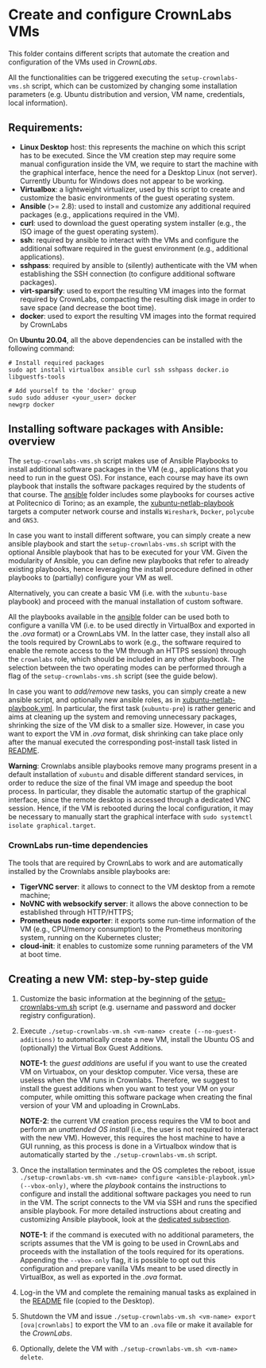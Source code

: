 # Create and configure CrownLabs VMs

This folder contains different scripts that automate the creation and configuration of the VMs used in *CrownLabs*.

All the functionalities can be triggered executing the `setup-crownlabs-vms.sh` script, which can be customized by changing some installation parameters (e.g. Ubuntu distribution and version, VM name, credentials, local information).

## Requirements:
- **Linux Desktop** host: this represents the machine on which this script has to be executed. Since the VM creation step may require some manual configuration inside the VM, we require to start the machine with the graphical interface, hence the need for a Desktop Linux (not server). Currently Ubuntu for Windows does not appear to be working.
- **Virtualbox**: a lightweight virtualizer, used by this script to create and customize the basic environments of the guest operating system.
- **Ansible** (>= 2.8): used to install and customize any additional required packages (e.g., applications required in the VM).
- **curl**: used to download the guest operating system installer (e.g., the ISO image of the guest operating system).
- **ssh**: required by ansible to interact with the VMs and configure the additional software required in the guest environment (e.g., additional applications).
- **sshpass**: required by ansible to (silently) authenticate with the VM when establishing the SSH connection (to configure additional software packages).
- **virt-sparsify**: used to export the resulting VM images into the format required by CrownLabs, compacting the resulting disk image in order to save space (and decrease the boot time).
- **docker**: used to export the resulting VM images into the format required by CrownLabs

On **Ubuntu 20.04**, all the above dependencies can be installed with the following command:
```
# Install required packages
sudo apt install virtualbox ansible curl ssh sshpass docker.io libguestfs-tools

# Add yourself to the 'docker' group
sudo sudo adduser <your_user> docker
newgrp docker
```

<a name="ansible"></a>
## Installing software packages with Ansible: overview

The `setup-crownlabs-vms.sh` script makes use of Ansible Playbooks to install additional software packages in the VM (e.g., applications that you need to run in the guest OS).
For instance, each course may have its own playbook that installs the software packages required by the students of that course.
The [ansible](ansible) folder includes some playbooks for courses active at Politecnico di Torino; as an example, the [xubuntu-netlab-playbook](ansible/xubuntu-netlab-playbook.yml) targets a computer network course and installs `Wireshark`, `Docker`, `polycube` and `GNS3`.

In case you want to install different software, you can simply create a new ansible playbook and start the `setup-crownlabs-vms.sh` script with the optional Ansible playbook that has to be executed for your VM.
Given the modularity of Ansible, you can define new playbooks that refer to already existing playbooks, hence leveraging the install procedure defined in other playbooks to (partially) configure your VM as well.

Alternatively, you can create a basic VM (i.e. with the `xubuntu-base` playbook) and proceed with the manual installation of custom software.

All the playbooks available in the [ansible](ansible) folder can be used both to configure a vanilla VM (i.e. to be used directly in VirtualBox and exported in the *.ova* format) or a CrownLabs VM. In the latter case, they install also all the tools required by CrownLabs to work (e.g., the software required to enable the remote access to the VM through an HTTPS session) through the `crownlabs` role, which should be included in any other playbook. The selection between the two operating modes can be performed through a flag of the `setup-crownlabs-vms.sh` script (see the guide below).

In case you want to *add/remove* new tasks, you can simply create a new ansible script, and optionally new ansible roles, as in [xubuntu-netlab-playbook.yml](ansible/xubuntu-netlab-playbook.yml).
In particular, the first task (`xubuntu-pre`) is rather generic and aims at cleaning up the system and removing unnecessary packages, shrinking the size of the VM disk to a smaller size.
However, in case you want to export the VM in *.ova* format, disk shrinking can take place only after the manual executed the corresponding post-install task listed in [README](ansible/xubuntu-post/files/README).

**Warning**: Crownlabs ansible playbooks remove many programs present in a default installation of `xubuntu` and disable different standard services, in order to reduce the size of the final VM image and speedup the boot process.
In particular, they disable the automatic startup of the graphical interface, since the remote desktop is accessed through a dedicated VNC session.
Hence, if the VM is rebooted during the local configuration, it may be necessary to manually start the graphical interface with `sudo systemctl isolate graphical.target`.


### CrownLabs run-time dependencies

The tools that are required by CrownLabs to work and are automatically installed by the Crownlabs ansible playbooks are:
- **TigerVNC server**: it allows to connect to the VM desktop from a remote machine;
- **NoVNC with websockify server**: it allows the above connection to be established through HTTP/HTTPS;
- **Prometheus node exporter**: it exports some run-time information of the VM (e.g., CPU/memory consumption) to the Prometheus monitoring system, running on the Kubernetes cluster;
- **cloud-init**: it enables to customize some running parameters of the VM at boot time.


## Creating a new VM: step-by-step guide

1. Customize the basic information at the beginning of the [setup-crownlabs-vm.sh](setup-crownlabs-vm.sh) script (e.g. username and password and docker registry configuration).

2. Execute `./setup-crownlabs-vm.sh <vm-name> create (--no-guest-additions)` to automatically create a new VM, install the Ubuntu OS and (optionally) the Virtual Box Guest Additions.

   **NOTE-1**: the *guest additions* are useful if you want to use the created VM on Virtuabox, on your desktop computer. Vice versa, these are useless when the VM runs in Crownlabs. Therefore, we suggest to install the guest additions when you want to test your VM on your computer, while omitting this software package when creating the final version of your VM and uploading in CrownLabs.

   **NOTE-2**: the current VM creation process requires the VM to boot and perform an _unattended OS install_ (i.e., the user is not required to interact with the new VM). However, this requires the host machine to have a GUI running, as this process is done in a Virtualbox window that is automatically started by the `./setup-crownlabs-vm.sh` script.

3. Once the installation terminates and the OS completes the reboot, issue `./setup-crownlabs-vm.sh <vm-name> configure <ansible-playbook.yml> (--vbox-only)`, where the _playbook_ contains the instructions to configure and install the additional software packages you need to run in the VM.
The script connects to the VM via SSH and runs the specified ansible playbook.
For more detailed instructions about creating and customizing Ansible playbook, look at the [dedicated subsection](#ansible).

   **NOTE-1**: if the command is executed with no additional parameters, the scripts assumes that the VM is going to be used in CrownLabs and proceeds with the installation of the tools required for its operations. Appending the `--vbox-only` flag, it is possible to opt out this configuration and prepare vanilla VMs meant to be used directly in VirtualBox, as well as exported in the *.ova* format.

4. Log-in the VM and complete the remaining manual tasks as explained in the [README](ansible/xubuntu-post/files/README) file (copied to the Desktop).

5. Shutdown the VM and issue `./setup-crownlabs-vm.sh <vm-name> export [ova|crownlabs]` to export the VM to an `.ova` file or make it available for the *CrownLabs*.

6. Optionally, delete the VM with `./setup-crownlabs-vm.sh <vm-name> delete`.
